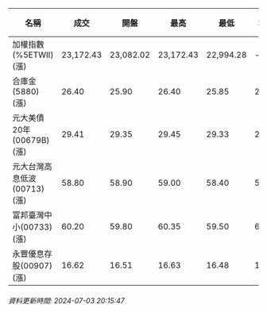 | 名稱 | 成交 | 開盤 | 最高 | 最低 | 均價 | 成交金額(億) | 昨收 | 漲跌幅 | 漲跌 | 總量 | 昨量 | 振幅 |
| -------- | -------- | -------- | -------- |-------- | -------- | -------- |-------- |-------- |-------- | -------- | -------- |-------- |
|加權指數(%5ETWII) (漲)|23,172.43|23,082.02|23,172.43|22,994.28|-|4,977.47|22,879.37|1.28%|293.06|10,972,483|0|0.78%|
|合庫金(5880) (漲)|26.40|25.90|26.40|25.85|26.16|5.25|25.80|2.33%|0.60|20,076|11,827|2.13%|
|元大美債20年(00679B) (漲)|29.41|29.35|29.45|29.33|29.38|16.94|29.32|0.31%|0.09|57,636|95,411|0.41%|
|元大台灣高息低波(00713) (漲)|58.80|58.90|59.00|58.40|58.63|6.99|58.50|0.51%|0.30|11,925|8,206|1.03%|
|富邦臺灣中小(00733) (漲)|60.20|59.80|60.35|59.50|60.08|1.09|59.40|1.35%|0.80|1,806|1,697|1.43%|
|永豐優息存股(00907) (漲)|16.62|16.51|16.63|16.48|16.55|0.484|16.40|1.34%|0.22|2,922|3,118|0.91%|
###### 資料更新時間: 2024-07-03 20:15:47